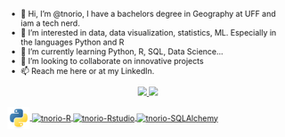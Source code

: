- 👋 Hi, I’m @tnorio, I have a bachelors degree in Geography at UFF and iam a tech nerd.
- 👀 I’m interested in data, data visualization, statistics, ML. Especially in the languages Python and R
- 🌱 I’m currently learning Python, R, SQL, Data Science...
- 💞️ I’m looking to collaborate on innovative projects
- 📫 Reach me here or at my LinkedIn.

<div align="center">
  <a href="https://github.com/tnorio">
  <img height="180em" src="https://github-readme-stats.vercel.app/api?username=tnorio&show_icons=true&theme=dark&include_all_commits=true&count_private=true"/>
  <img height="160em" src="https://github-readme-stats.vercel.app/api/top-langs/?username=tnorio&layout=compact&langs_count=7&theme=dark"/>
</div>
<div style="display: inline_block"><br>
  <img align="center" alt="tnorio-Python" height="40" width="40" src="https://raw.githubusercontent.com/devicons/devicon/master/icons/python/python-original.svg">
  <img align="center" alt="tnorio-R" height="40" width="40" src="https://cdn.jsdelivr.net/gh/devicons/devicon/icons/r/r-original.svg">
  <img align="center" alt="tnorio-Rstudio" height="40" width="40" src="https://cdn.jsdelivr.net/gh/devicons/devicon/icons/rstudio/rstudio-original.svg">
  <img align="center" alt="tnorio-SQLAlchemy" height="40" width="40" src="https://cdn.jsdelivr.net/gh/devicons/devicon/icons/sqlalchemy/sqlalchemy-original.svg">
</div>
